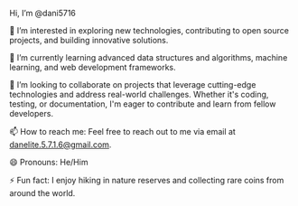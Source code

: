 Hi, I’m @dani5716

👀 I’m interested in exploring new technologies, contributing to open source projects, and building innovative solutions.

🌱 I’m currently learning advanced data structures and algorithms, machine learning, and web development frameworks.

💞️ I’m looking to collaborate on projects that leverage cutting-edge technologies and address real-world challenges. Whether it's coding, testing, or documentation, I'm eager to contribute and learn from fellow developers.

📫 How to reach me: Feel free to reach out to me via email at danelite.5.7.1.6@gmail.com.

😄 Pronouns: He/Him

⚡ Fun fact: I enjoy hiking in nature reserves and collecting rare coins from around the world.

